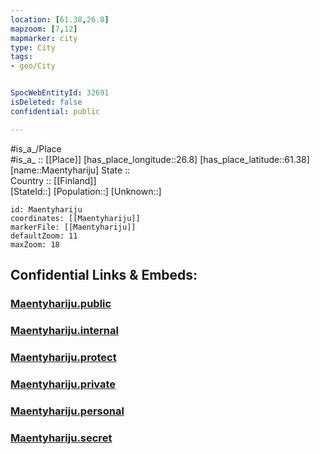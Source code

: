 ```yaml
---
location: [61.38,26.8] 
mapzoom: [7,12] 
mapmarker: city 
type: City
tags:
- geo/City


SpocWebEntityId: 32691
isDeleted: false
confidential: public

---
```

#is_a_/Place  
#is_a_ :: [[Place]] 
[has_place_longitude::26.8] 
[has_place_latitude::61.38] 
[name::Maentyhariju] 
State ::  
Country :: [[Finland]]  
[StateId::] 
[Population::] 
[Unknown::] 


```leaflet
id: Maentyhariju
coordinates: [[Maentyhariju]] 
markerFile: [[Maentyhariju]] 
defaultZoom: 11 
maxZoom: 18
```


## Confidential Links & Embeds: 

### [Maentyhariju.public](/_public/\Earth\Continent\Europe\Europe~North\Finland\Provinces~Finland\Eastern_Finland\counties~Eastern_Finland\Savonia~South\CityMaentyhariju.public.md) 

### [Maentyhariju.internal](/_internal/\Earth\Continent\Europe\Europe~North\Finland\Provinces~Finland\Eastern_Finland\counties~Eastern_Finland\Savonia~South\CityMaentyhariju.internal.md) 

### [Maentyhariju.protect](/_protect/\Earth\Continent\Europe\Europe~North\Finland\Provinces~Finland\Eastern_Finland\counties~Eastern_Finland\Savonia~South\CityMaentyhariju.protect.md) 

### [Maentyhariju.private](/_private/\Earth\Continent\Europe\Europe~North\Finland\Provinces~Finland\Eastern_Finland\counties~Eastern_Finland\Savonia~South\CityMaentyhariju.private.md) 

### [Maentyhariju.personal](/_personal/\Earth\Continent\Europe\Europe~North\Finland\Provinces~Finland\Eastern_Finland\counties~Eastern_Finland\Savonia~South\CityMaentyhariju.personal.md) 

### [Maentyhariju.secret](/_secret/\Earth\Continent\Europe\Europe~North\Finland\Provinces~Finland\Eastern_Finland\counties~Eastern_Finland\Savonia~South\CityMaentyhariju.secret.md)

